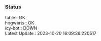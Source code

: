 ### Status


table : OK  
hogwarts : OK  
icy-bot : DOWN  
Latest Update : 2023-10-20 16:09:36.220517
